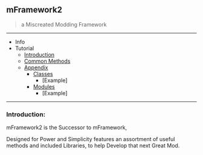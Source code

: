 ## mFramework2
> a Miscreated Modding Framework
----

- Info
- Tutorial
    - [Introduction](Tutorial/01-Intro.md)
    - [Common Methods](Tutorial/02-Common-Methods.md)
    - [Appendix](Tutorial/a1-Appendix.md)
        - [Classes](Tutorial/a2-Classes.md)
            - [Example]
        - [Modules](Tutorial/a3-Modules.md)
            - [Example]


----

### Introduction:

mFramework2 is the Successor to mFramework,

Designed for Power and Simplicity features an assortment of useful methods and included Libraries, to help Develop that next Great Mod.